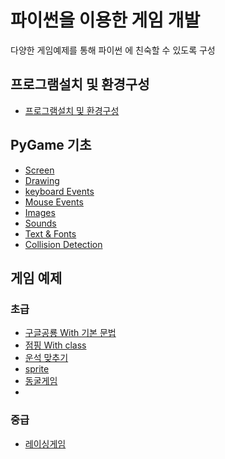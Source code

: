 # 파이썬을 이용한 게임 개발

다양한 게임예제를 통해 파이썬 에 친숙할 수 있도록 구성

## 프로그램설치 및 환경구성
- [프로그램설치 및 환경구성](docs/install.md)

## PyGame 기초
- [Screen](docs/screen.md)
- [Drawing](docs/draw.md)
- [keyboard Events](docs/keyboard.md)
- [Mouse Events](docs/mouse.md)
- [Images](docs/image.md)
- [Sounds](docs/sound.md)
- [Text & Fonts](docs/font.md)
- [Collision Detection](docs/collisionDetection.md)
## 게임 예제
### 초급
- [구글공룡 With 기본 문법](games/구글공룡/game.md)
- [점핑 With class](games/jump/game.md)
- [운석 맞추기](games/운석맞추기/game.md)
- [sprite](games/sprite/game.md)
- [동굴게임](games/동굴게임/game.md)
- 
### 중급
- [레이싱게임](games/레이싱게임/game.md)